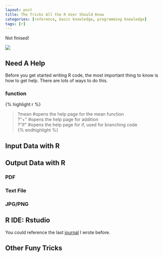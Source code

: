 ```yaml
---
layout: post
title: The Tricks All the R User Should Know
categories: [reference, basic knowledge, programming knowledge]
tags: [r]
---
```

Not finised!

![](http://i.imgur.com/qr0x52s.png)

## Need A Help

Before you get started writing R code, the most important thing to know is how to get help. There are lots of ways to do this. 

### function
{% highlight r %}
>?mean                  #opens the help page for the mean function  
>?"+"                   #opens the help page for addition  
>?"if"                  #opens the help page for if, used for branching code   
{% endhighlight %}  

###
###

## Input Data with R

## Output Data with R

### PDF

### Text File

### JPG/PNG

## R IDE: **Rstudio**

You could reference the last [journal](http://lushen.github.com/en/2013/01/IDE-2013/) I wrote before.

## Other Funy Tricks

